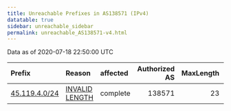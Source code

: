 ```yaml
---
title: Unreachable Prefixes in AS138571 (IPv4)
datatable: true
sidebar: unreachable_sidebar
permalink: unreachable_AS138571-v4.html
---
```


Data as of 2020-07-18 22:50:00 UTC


<div class="datatable-begin"></div>

| Prefix                                               | Reason                                                                                                   | affected   |   Authorized AS |   MaxLength | Anchor                                       |   unreachable /24s |
|:-----------------------------------------------------|:---------------------------------------------------------------------------------------------------------|:-----------|----------------:|------------:|:---------------------------------------------|-------------------:|
| [45.119.4.0/24](https://stat.ripe.net/45.119.4.0/24) | [INVALID LENGTH](https://rpki-validator.ripe.net/announcement-preview?asn=AS138571&prefix=45.119.4.0/24) | complete   |          138571 |          23 | [APNIC](unreachable_APNIC_RPKI_Root-v4.html) |                  1 |

<div class="datatable-end"></div>